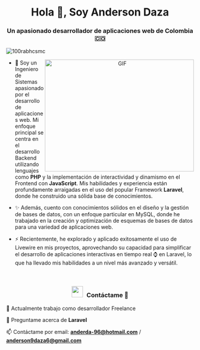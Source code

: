 <h1 align="center">Hola 👋, Soy Anderson Daza</h1>
<h3 align="center">Un apasionado desarrollador de aplicaciones web de Colombia 🇨🇴</h3>

<p align="left"> <img src="https://komarev.com/ghpvc/?username=AnderDaZu&label=Profile%20views&color=0e75b6&style=flat" alt="100rabhcsmc" /> </p>

<a target="_blank" align="center">
  <img align="right" top="500" height="300" width="400" alt="GIF" src="https://media.giphy.com/media/SWoSkN6DxTszqIKEqv/giphy.gif">
</a>

- 🌱 Soy un Ingeniero de Sistemas apasionado por el desarrollo de aplicaciones web. Mi enfoque principal se centra en el desarrollo Backend utilizando lenguajes como **PHP** y la implementación de interactividad y dinamismo en el Frontend con **JavaScript**. Mis habilidades y experiencia están profundamente arraigadas en el uso del popular Framework **Laravel**, donde he construido una sólida base de conocimientos.

- ✨ Además, cuento con conocimientos sólidos en el diseño y la gestión de bases de datos, con un enfoque particular en MySQL, donde he trabajado en la creación y optimización de esquemas de bases de datos para una variedad de aplicaciones web.

- ⚡ Recientemente, he explorado y aplicado exitosamente el uso de Livewire en mis proyectos, aprovechando su capacidad para simplificar el desarrollo de aplicaciones interactivas en tiempo real ⌚ en Laravel, lo que ha llevado mis habilidades a un nivel más avanzado y versátil.

<br/>
<h3 align="center" > <img src="https://media.giphy.com/media/iY8CRBdQXODJSCERIr/giphy.gif" width="30" height="30" style="margin-right: 10px;">Contáctame 🤝 </h3>

🔭 Actualmente trabajo como desarrollador Freelance

💬 Preguntame acerca de **Laravel**

📫 Contáctame por email: **anderda-96@hotmail.com** / **anderson9daza6@gmail.com**
